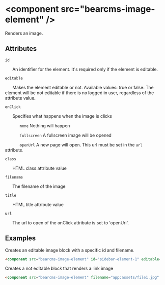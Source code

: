 # &lt;component src="bearcms-image-element" /&gt;

Renders an image.

## Attributes

`id`

&nbsp;&nbsp;&nbsp;&nbsp;&nbsp;&nbsp;An identifier for the element. It's required only if the element is editable.

`editable`

&nbsp;&nbsp;&nbsp;&nbsp;&nbsp;&nbsp;Makes the element editable or not. Available values: true or false. The element will be not editable if there is no logged in user, regardless of the attribute value.

`onClick`

&nbsp;&nbsp;&nbsp;&nbsp;&nbsp;&nbsp;Specifies what happens when the image is clicks

&nbsp;&nbsp;&nbsp;&nbsp;&nbsp;&nbsp;&nbsp;&nbsp;&nbsp;&nbsp;&nbsp;&nbsp;`none` Nothing will happen

&nbsp;&nbsp;&nbsp;&nbsp;&nbsp;&nbsp;&nbsp;&nbsp;&nbsp;&nbsp;&nbsp;&nbsp;`fullscreen` A fullscreen image will be opened

&nbsp;&nbsp;&nbsp;&nbsp;&nbsp;&nbsp;&nbsp;&nbsp;&nbsp;&nbsp;&nbsp;&nbsp;`openUrl` A new page will open. This url must be set in the `url` attribute.

`class`

&nbsp;&nbsp;&nbsp;&nbsp;&nbsp;&nbsp;HTML class attribute value

`filename`

&nbsp;&nbsp;&nbsp;&nbsp;&nbsp;&nbsp;The filename of the image

`title`

&nbsp;&nbsp;&nbsp;&nbsp;&nbsp;&nbsp;HTML title attribute value

`url`

&nbsp;&nbsp;&nbsp;&nbsp;&nbsp;&nbsp;The url to open of the onClick attribute is set to 'openUrl'.

## Examples

Creates an editable image block with a specific id and filename.

```html
<component src="bearcms-image-element" id="sidebar-element-1" editable="true" filename="app:assets/file1.jpg" onClick="fullscreen" />
```

Creates a not editable block that renders a link image

```html
<component src="bearcms-image-element" filename="app:assets/file1.jpg" onClick="openUrl" url="https://bearframework.com/" />
```